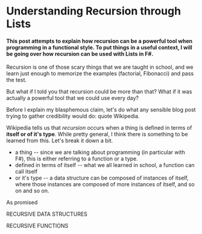 # Understanding Recursion through Lists

#### This post attempts to explain how recursion can be a powerful tool when programming in a functional style. To put things in a useful context, I will be going over how recursion can be used with Lists in F#. 

Recursion is one of those scary things that we are taught in school, and we learn just enough to memorize the examples (factorial, Fibonacci) and pass the test. 

But what if I told you that recursion could be more than that? What if it was actually a powerful tool that we could use every day?

Before I explain my blasphemous claim, let's do what any sensible blog post trying to gather credibility would do: quote Wikipedia. 

Wikipedia tells us that *recursion* occurs when a thing is defined in terms of **itself or of it's type**. While pretty general, I think there is something to be learned from this. Let's break it down a bit.
- a thing -- since we are talking about programming (in particular with F#), this is either referring to a function or a type.
- defined in terms of itself -- what we all learned in school, a function can call itself
- or it's type -- a data structure can be composed of instances of itself, where those instances are composed of more instances of itself, and so on and so on.

As promised 




RECURSIVE DATA STRUCTURES

RECURSIVE FUNCTIONS